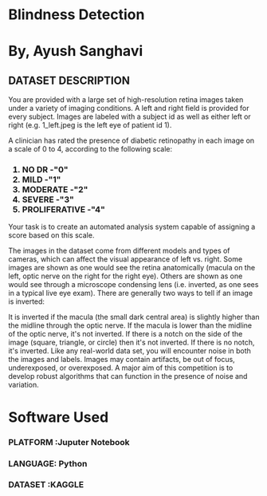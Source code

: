 # Blindness Detection
# By, Ayush Sanghavi

 <h2>DATASET DESCRIPTION</h2>
 You are provided with a large set of high-resolution retina images taken under a variety of imaging conditions. A left and right field is provided for every subject. Images are labeled with a subject id as well as either left or right (e.g. 1_left.jpeg is the left eye of patient id 1).

A clinician has rated the presence of diabetic retinopathy in each image on a scale of 0 to 4, according to the following scale:
 <h3>
 <ol>
 <li>NO DR -"0"</li>
 <li>MILD -"1"</li>
 <li>MODERATE -"2"</li>
 <li>SEVERE -"3"</li>
 <li>PROLIFERATIVE -"4"</li>
 </ol>
 </h3>

Your task is to create an automated analysis system capable of assigning a score based on this scale.

The images in the dataset come from different models and types of cameras, which can affect the visual appearance of left vs. right. Some images are shown as one would see the retina anatomically (macula on the left, optic nerve on the right for the right eye). Others are shown as one would see through a microscope condensing lens (i.e. inverted, as one sees in a typical live eye exam). There are generally two ways to tell if an image is inverted:

It is inverted if the macula (the small dark central area) is slightly higher than the midline through the optic nerve. If the macula is lower than the midline of the optic nerve, it's not inverted.
If there is a notch on the side of the image (square, triangle, or circle) then it's not inverted. If there is no notch, it's inverted.
Like any real-world data set, you will encounter noise in both the images and labels. Images may contain artifacts, be out of focus, underexposed, or overexposed. A major aim of this competition is to develop robust algorithms that can function in the presence of noise and variation.

<h1>Software Used</h1>
<h3>PLATFORM :Juputer Notebook</h3>
<h3>LANGUAGE: Python
<h3>DATASET :KAGGLE</h3>
